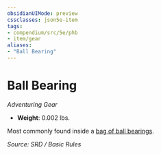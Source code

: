 ```yaml
---
obsidianUIMode: preview
cssclasses: json5e-item
tags:
- compendium/src/5e/phb
- item/gear
aliases: 
- "Ball Bearing"
---
```

# Ball Bearing
*Adventuring Gear*  

- **Weight**: 0.002 lbs.

Most commonly found inside a [bag of ball bearings](compendium/items/ball-bearings-bag-of-1000.md).

*Source: SRD / Basic Rules*